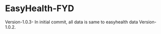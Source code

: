 # EasyHealth-FYD

Version-1.0.3- In initial commit, all data is same to easyhealth data Version-1.0.2.
